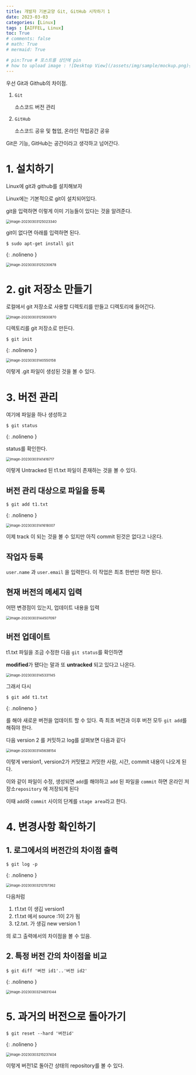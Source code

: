 ```yaml
---
title: 개발자 기본교양 Git, GitHub 시작하기 1
date: 2023-03-03
categories: [Linux]
tags : [AIFFEL, Linux]
toc: True
# comments: false
# math: True
# mermaid: True 

# pin:True # 포스트를 상단에 pin
# how to upload image : ![Desktop View](/assets/img/sample/mockup.png){: width="700" height="400" }{: .left }
---
```




우선 Git과 Github의 차이점.



1. `Git`

   소스코드 버전 관리

2. `GitHub`

   소스코드 공유 및 협업, 온라인 작업공간 공유



Git은 기능, GitHub는 공간이라고 생각하고 넘어간다.



# 1. 설치하기

Linux에 git과 github를 설치해보자

Linux에는 기본적으로 git이 설치되어있다.



git을 입력하면 이렇게 이미 기능들이 있다는 것을 알려준다.

<img src="{{site.url}}/images/2023-03-03-git/image-20230303125023340.png" alt="image-20230303125023340" style="zoom:67%;" />



git이 없다면 아래를 입력하면 된다.

```shell
$ sudo apt-get install git
```
{: .nolineno }

<img src="{{site.url}}/images/2023-03-03-git/image-20230303125230678.png" alt="image-20230303125230678" style="zoom:67%;" />

# 2. git 저장소 만들기

로컬에서 git 저장소로 사용할 디렉토리를 만들고 디렉토리에 들어간다.

<img src="{{site.url}}/images/2023-03-03-git/image-20230303125830870.png" alt="image-20230303125830870" style="zoom:67%;" />



디렉토리를 git 저장소로 만든다.

```shell
$ git init
```
{: .nolineno }

<img src="{{site.url}}/images/2023-03-03-git/image-20230303140550158.png" alt="image-20230303140550158" style="zoom:67%;" />

이렇게 .git 파일이 생성된 것을 볼 수 있다.



# 3. 버전 관리

여기에 파일을 하나 생성하고

```shell
$ git status
```
{: .nolineno }

status를 확인한다.

<img src="{{site.url}}/images/2023-03-03-git/image-20230303141416717.png" alt="image-20230303141416717" style="zoom:67%;" />

이렇게 Untracked 된 t1.txt 파일이 존재하는 것을 볼 수 있다.



## 버전 관리 대상으로 파일을 등록

``` shell
$ git add t1.txt
```
{: .nolineno }

<img src="{{site.url}}/images/2023-03-03-git/image-20230303141618007.png" alt="image-20230303141618007" style="zoom:67%;" />

이제 track 이 되는 것을 볼 수 있지만 아직 commit 된것은 없다고 나온다.



## 작업자 등록

`user.name` 과 `user.email` 을 입력한다. 이 작업은 최초 한번만 하면 된다.



## 현재 버전의 메세지 입력

어떤 변경점이 있는지, 업데이트 내용을 입력

<img src="{{site.url}}/images/2023-03-03-git/image-20230303144507097.png" alt="image-20230303144507097" style="zoom:67%;" />



## 버전 업데이트

t1.txt 파일을 조금 수정한 다음 `git status`를 확인하면

**modified**가 됐다는 말과 또 **untracked** 되고 있다고 나온다.

<img src="{{site.url}}/images/2023-03-03-git/image-20230303145331145.png" alt="image-20230303145331145" style="zoom:67%;" />



그래서 다시

```shell
$ git add t1.txt
```
{: .nolineno }

를 해야 새로운 버전을 업데이트 할 수 있다. 즉 최초 버전과 이후 버전 모두 `git add`를 해줘야 한다.



다음 version 2 를 커밋하고 log를 살펴보면 다음과 같다

<img src="{{site.url}}/images/2023-03-03-git/image-20230303145638154.png" alt="image-20230303145638154" style="zoom:67%;" />

이렇게 version1, version2가 커밋됐고 커밋한 사람, 시간, commit 내용이 나오게 된다.

이와 같이 파일이 수정, 생성되면 `add`를 해야하고 `add` 된 파일을 `commit` 하면 온라인 저장소`repository` 에 저장되게 된다

이때 `add`와 `commit` 사이의 단계를 `stage area`라고 한다. 



# 4. 변경사항 확인하기



## 1. 로그에서의 버전간의 차이점 출력

```shell
$ git log -p
```
{: .nolineno }

<img src="{{site.url}}/images/2023-03-03-git/image-20230303212157362.png" alt="image-20230303212157362" style="zoom:67%;" />

다음처럼

1. t1.txt 이 생김 version1
2. t1.txt 에서 source :1이 2가 됨
3. t2.txt. 가 생김 new version 1

의 로그 출력에서의 차이점을 볼 수 있음.



## 2. 특정 버전 간의 차이점을 비교

```shell
$ git diff '버전 id1'..'버전 id2'
```
{: .nolineno }

<img src="{{site.url}}/images/2023-03-03-git/image-20230303214831044.png" alt="image-20230303214831044" style="zoom:67%;" />



# 5. 과거의 버전으로 돌아가기

```shell
$ git reset --hard '버전id'
```
{: .nolineno }

<img src="{{site.url}}/images/2023-03-03-git/image-20230303215237404.png" alt="image-20230303215237404" style="zoom:67%;" />

이렇게 버전1로 돌아간 상태의 repository를 볼 수 있다.
